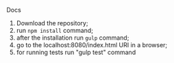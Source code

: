 Docs

1) Download the repository;
2) run <code>npm install</code> command;
3) after the installation run <code>gulp</code> command;
4) go to the localhost:8080/index.html URI in a browser;
5) for running tests run "gulp test" command
